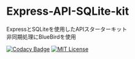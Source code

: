 # Express-API-SQLite-kit
ExpressとSQLiteを使用したAPIスターターキット   
非同期処理にBlueBirdを使用  

[![Codacy Badge](https://api.codacy.com/project/badge/Grade/24df3ba6460847b6af7e10eb442ea769)](https://www.codacy.com/app/Kento75/Express-API-SQLite-kit?utm_source=github.com&amp;utm_medium=referral&amp;utm_content=Kento75/Express-API-SQLite-kit&amp;utm_campaign=Badge_Grade)
[![MIT License](http://img.shields.io/badge/license-MIT-blue.svg?style=flat)](LICENSE)
